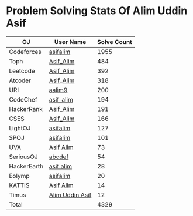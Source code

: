 # Problem Solving Stats Of Alim Uddin Asif
| OJ | User Name | Solve Count |
| -------- | -------- | -------- |
| Codeforces   | [asifalim](https://codeforces.com/profile/asifalim)   | 1955   |
| Toph   | [Asif_Alim](https://toph.co/u/Asif_Alim)   | 484   |
| Leetcode   | [Asif_Alim](https://leetcode.com/u/Asif_Alim/)   |  392  |
| Atcoder   | [Asif_Alim](https://atcoder.jp/users/Asif_Alim)   | 318   |
| URI   | [aalim9](https://judge.beecrowd.com/en/profile/338268)   | 200   |
| CodeChef   | [asif_alim](https://www.codechef.com/users/asif_alim)   | 194   |
| HackerRank   | [Asif_Alim](https://www.hackerrank.com/profile/Asif_Alim)   | 191   |
| CSES   | [Asif_Alim](https://cses.fi/user/28299)   | 166   |
| LightOJ   | [asifalim](https://lightoj.com/user/asifalim)   | 127   |
| SPOJ   | [asifalim](https://www.spoj.com/users/asifalim/)   | 101   |
| UVA   | [Asif Alim](https://onlinejudge.org/index.php?option=com_comprofiler&Itemid=3)   | 73   |
| SeriousOJ   | [abcdef](https://judge.eluminatis-of-lu.com/user/574?tabIndex=0)   | 54   |
| HackerEarth   | [asif alim](https://www.hackerearth.com/@asifalimnstu/)   | 28   |
| Eolymp   | [asifalim](https://basecamp.eolymp.com/en/users/asifalim)   | 20   |
| KATTIS   | [Asif Alim](https://open.kattis.com/users/asif-alim)   | 14   |
| Timus   | [Alim Uddin Asif](https://acm.timus.ru/author.aspx?id=300248)   | 12   |
| Total   |    |  4329  |
